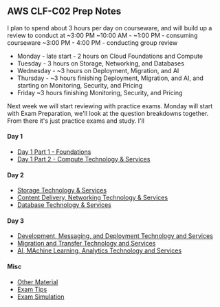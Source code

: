 ## AWS CLF-C02 Prep Notes

I plan to spend about 3 hours per day on courseware, and will build up a review to conduct at ~3:00 PM 
~10:00 AM - ~1:00 PM - consuming courseware
~3:00 PM - 4:00 PM - conducting group review
 - Monday - late start - 2 hours on Cloud Foundations and Compute
 - Tuesday - 3 hours on Storage, Networking, and Databases
 - Wednesday - ~3 hours on Deployment, Migration, and AI
 - Thursday - ~3 hours finishing Deployment, Migration, and AI, and starting on Monitoring, Security, and Pricing
 - Friday ~3 hours finishing Monitoring, Security, and Pricing

Next week we will start reviewing with practice exams. Monday will start with Exam Preparation, we'll look at the question breakdowns together.
From there it's just practice exams and study. I'll 

#### Day 1
 - [Day 1 Part 1 - Foundations](./Foundations.md)
 - [Day 1 Part 2 - Compute Technology & Services](./compute_technology_and_services.md)
#### Day 2
 - [Storage Technology & Services](./storage_technology_and_services.md)
 - [Content Delivery, Networking Technology & Services](./content_delivery_and_networking_technology_and_services.md)
 - [Database Technology & Services](./database_technology_and_services.md)
#### Day 3
 - [Development, Messaging, and Deployment Technology and Services](./development_messagine_deployment.md)
 - [Migration and Transfer Technology and Services](./migration_and_transfer.md)
 - [AI, MAchine Learning, Analytics Technology and Services](./AI_machine_learning_analytics.md)
#### Misc
 - [Other Material](./other_material.md)
 - [Exam Tips](./exam_tips.md)
 - [Exam Simulation](https://app.pluralsight.com/lti-integration/redirect/24ea1482-c9f9-4515-a658-3553ba27e551?originUrl=https%3A%2F%2Fapp.pluralsight.com%2Fsearch%2F)
